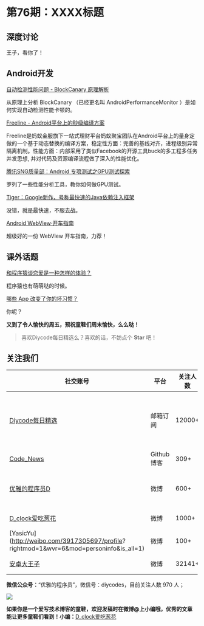 # 第76期：XXXX标题

## 深度讨论

[]()

王子，看你了！

## Android开发

[自动检测性能问题 - BlockCanary 原理解析](http://www.woaitqs.cc/android/2016/09/01/check-performance.html)

从原理上分析 BlockCanary （已经更名叫 AndroidPerformanceMonitor ）是如何实现自动检测性能卡顿的。

[Freeline - Android平台上的秒级编译方案](https://yq.aliyun.com/articles/59122)

Freeline是蚂蚁金服旗下一站式理财平台蚂蚁聚宝团队在Android平台上的量身定做的一个基于动态替换的编译方案，稳定性方面：完善的基线对齐，进程级别异常隔离机制。性能方面：内部采用了类似Facebook的开源工具buck的多工程多任务并发思想, 并对代码及资源编译流程做了深入的性能优化。

[腾讯SNG质量部：Android 专项测试之GPU测试探索](http://mp.weixin.qq.com/s?__biz=MzAxMzYyNDkyNA==&mid=2651332483&idx=1&sn=ad50119ddc79aebe7de262f5b8978be1&scene=1&srcid=0901lPEVy0BynaJh29GPPBn3#wechat_redirect)

罗列了一些性能分析工具，教你如何做GPU测试。 

[Tiger：Google新作，号称最快速的Java依赖注入框架](https://github.com/google/tiger)

没错，就是最快速，不服去战。

[Android WebView·开车指南](https://jiandanxinli.github.io/2016-08-31.html)

超级好的一份 WebView 开车指南，力荐！

## 课外话题

[和程序猿谈恋爱是一种怎样的体验？](https://www.zhihu.com/question/27653728)

程序猿也有萌萌哒的时候。

[哪些 App 改变了你的坏习惯？](https://www.zhihu.com/question/21182063)

你呢？

**又到了令人愉快的周五，预祝童鞋们周末愉快，么么哒！**

> 喜欢Diycode每日精选么？喜欢的话，不妨点个 **Star** 吧！

## 关注我们

| 社交账号  |  平台  | 关注人数 | 说明 |
| -------- | -------- | -------- | -------- |
| [Diycode每日精选](http://list.qq.com/cgi-bin/qf_invite?id=d469993d2c888e971c0fbb2309c4d84256968386b126b967)|   邮箱订阅  | 12000+ | 每日分享一次Android、iOS、Swfit技术干货  |
| [Code_News](https://github.com/DiyCodes/code_news) |    Github博客  |309+ | 每日邮件推送列表  |
| [优雅的程序员D](http://weibo.com/u/5891258264) |   微博  | 600+ | 官方微博，每日分享开源信息  |
| [D_clock爱吃葱花](http://weibo.com/u/2480694892)  |   微博  | 1000+ | 日报发起人  |
|[YasicYu](http://weibo.com/3917305697/profile? rightmod=1&wvr=6&mod=personinfo&is_all=1)  |   微博  | 100+ | 日报发起人  |
|[安卓大王子](http://weibo.com/apkbus/)   |   微博  | 32141+ | 日报发起人  |



**微信公众号：**“优雅的程序员”，微信号：diycodes，目前关注人数 970 人；

![](http://upload-images.jianshu.io/upload_images/1846413-b42abfa70f909099.jpg?imageMogr2/auto-orient/strip%7CimageView2/2/w/1240)

**如果你是一个爱写技术博客的童鞋，欢迎发稿时在微博@上小编哦，优秀的文章能让更多童鞋们看到！小编：**[D_clock爱吃葱花](http://weibo.com/2480694892/profile?rightmod=1&wvr=6&mod=personinfo&is_all=1)